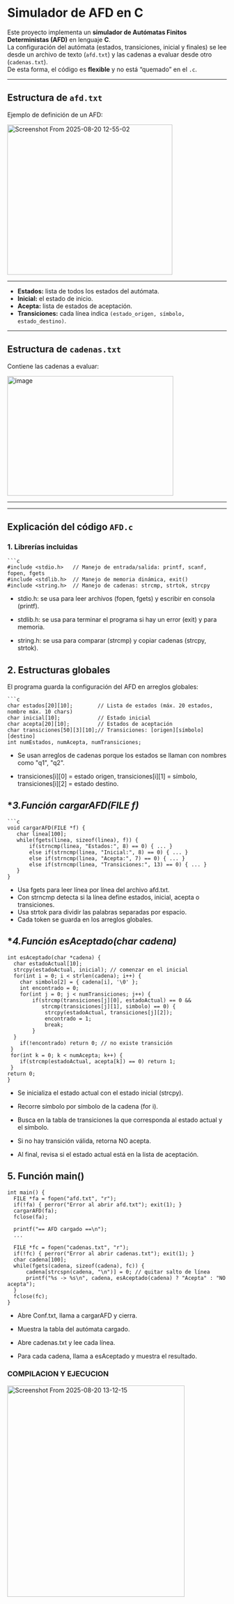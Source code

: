 # Simulador de AFD en C

Este proyecto implementa un **simulador de Autómatas Finitos Deterministas (AFD)** en lenguaje **C**.  
La configuración del autómata (estados, transiciones, inicial y finales) se lee desde un archivo de texto (`afd.txt`) y las cadenas a evaluar desde otro (`cadenas.txt`).  
De esta forma, el código es **flexible** y no está “quemado” en el `.c`.

---


##  Estructura de `afd.txt`

Ejemplo de definición de un AFD:


<img width="379" height="344" alt="Screenshot From 2025-08-20 12-55-02" src="https://github.com/user-attachments/assets/449e9a17-dd2b-4834-8fec-3017a9a65cfd" />

---

- **Estados:** lista de todos los estados del autómata.  
- **Inicial:** el estado de inicio.  
- **Acepta:** lista de estados de aceptación.  
- **Transiciones:** cada línea indica `(estado_origen, símbolo, estado_destino)`.

---

##  Estructura de `cadenas.txt`

Contiene las cadenas a evaluar:

<img width="381" height="274" alt="image" src="https://github.com/user-attachments/assets/2e36b895-69cd-406a-ae85-ecc3f651ad49" />

---

---

## Explicación del código `AFD.c`

### 1. **Librerías incluidas**
    ```c
    #include <stdio.h>   // Manejo de entrada/salida: printf, scanf, fopen, fgets
    #include <stdlib.h>  // Manejo de memoria dinámica, exit()
    #include <string.h>  // Manejo de cadenas: strcmp, strtok, strcpy
- stdio.h: se usa para leer archivos (fopen, fgets) y escribir en consola (printf).

- stdlib.h: se usa para terminar el programa si hay un error (exit) y para memoria.

- string.h: se usa para comparar (strcmp) y copiar cadenas (strcpy, strtok).

## 2. **Estructuras globales**
El programa guarda la configuración del AFD en arreglos globales:
    
    ```c
    char estados[20][10];        // Lista de estados (máx. 20 estados, nombre máx. 10 chars)
    char inicial[10];            // Estado inicial
    char acepta[20][10];         // Estados de aceptación
    char transiciones[50][3][10];// Transiciones: [origen][símbolo][destino]
    int numEstados, numAcepta, numTransiciones;

- Se usan arreglos de cadenas porque los estados se llaman con nombres como "q1", "q2".

- transiciones[i][0] = estado origen,
  transiciones[i][1] = símbolo,
  transiciones[i][2] = estado destino.
  
## **3.Función cargarAFD(FILE *f)**
    ```c
    void cargarAFD(FILE *f) {
       char linea[100];
       while(fgets(linea, sizeof(linea), f)) {
           if(strncmp(linea, "Estados:", 8) == 0) { ... }
           else if(strncmp(linea, "Inicial:", 8) == 0) { ... }
           else if(strncmp(linea, "Acepta:", 7) == 0) { ... }
           else if(strncmp(linea, "Transiciones:", 13) == 0) { ... }
       }
    }

- Usa fgets para leer línea por línea del archivo afd.txt.
- Con strncmp detecta si la línea define estados, inicial, acepta o transiciones.
- Usa strtok para dividir las palabras separadas por espacio.
- Cada token se guarda en los arreglos globales.

## **4.Función esAceptado(char *cadena)**
    int esAceptado(char *cadena) {
      char estadoActual[10];
      strcpy(estadoActual, inicial); // comenzar en el inicial
      for(int i = 0; i < strlen(cadena); i++) {
        char simbolo[2] = { cadena[i], '\0' };
        int encontrado = 0;
        for(int j = 0; j < numTransiciones; j++) {
            if(strcmp(transiciones[j][0], estadoActual) == 0 &&
               strcmp(transiciones[j][1], simbolo) == 0) {
                strcpy(estadoActual, transiciones[j][2]);
                encontrado = 1;
                break;
            }
      }
        if(!encontrado) return 0; // no existe transición
     }
     for(int k = 0; k < numAcepta; k++) {
        if(strcmp(estadoActual, acepta[k]) == 0) return 1;
     }
    return 0;
    }
    
- Se inicializa el estado actual con el estado inicial (strcpy).

- Recorre símbolo por símbolo de la cadena (for i).

- Busca en la tabla de transiciones la que corresponda al estado actual y el símbolo.

- Si no hay transición válida, retorna NO acepta.

- Al final, revisa si el estado actual está en la lista de aceptación.
  
## **5. Función main()**
    int main() {
      FILE *fa = fopen("afd.txt", "r");
      if(!fa) { perror("Error al abrir afd.txt"); exit(1); }
      cargarAFD(fa);
      fclose(fa);

      printf("== AFD cargado ==\n");
      ...

      FILE *fc = fopen("cadenas.txt", "r");
      if(!fc) { perror("Error al abrir cadenas.txt"); exit(1); }
      char cadena[100];
      while(fgets(cadena, sizeof(cadena), fc)) {
          cadena[strcspn(cadena, "\n")] = 0; // quitar salto de línea
          printf("%s -> %s\n", cadena, esAceptado(cadena) ? "Acepta" : "NO acepta");
      }
      fclose(fc);
    }
    
- Abre Conf.txt, llama a cargarAFD y cierra.

- Muestra la tabla del autómata cargado.

- Abre cadenas.txt y lee cada línea.

- Para cada cadena, llama a esAceptado y muestra el resultado.


### **COMPILACION Y EJECUCION**

<img width="407" height="484" alt="Screenshot From 2025-08-20 13-12-15" src="https://github.com/user-attachments/assets/446d4d04-c99c-4108-a7b9-fbbcbb264a83" />
